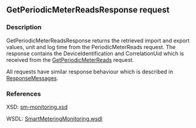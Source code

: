 ## GetPeriodicMeterReadsResponse request

### Description
GetPeriodicMeterReadsResponse returns the retrieved import and export values, unit and log time from the PeriodicMeterReads request. The response contains the DeviceIdentification and CorrelationUid which is received from the [GetPeriodicMeterReads](GetPeriodicMeterReads.md) request.

All requests have similar response behaviour which is described in [ResponseMessages](./ResponseMessages.md).

### References

XSD: [sm-monitoring.xsd](https://github.com/OSGP/Shared/blob/development/osgp-ws-smartmetering/src/main/resources/schemas/sm-monitoring/sm-monitoring.xsd)

WSDL: [SmartMeteringMonitoring.wsdl](https://github.com/OSGP/Shared/blob/development/osgp-ws-smartmetering/src/main/resources/SmartMeteringMonitoring.wsdl)
